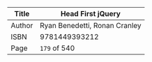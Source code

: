 Title | Head First jQuery
------|-------------------
Author| Ryan Benedetti, Ronan Cranley
ISBN  | 9781449393212
Page  | `179` of 540



